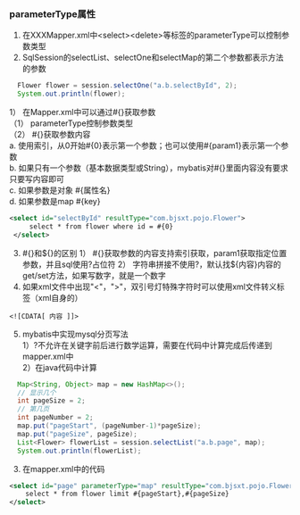 ### parameterType属性
1. 在XXXMapper.xml中&lt;select&gt;&lt;delete&gt;等标签的parameterType可以控制参数类型  
2. SqlSession的selectList、selectOne和selectMap的第二个参数都表示方法的参数  
```java
  Flower flower = session.selectOne("a.b.selectById", 2);
  System.out.println(flower);
```
1） 在Mapper.xml中可以通过#{}获取参数  
  （1） parameterType控制参数类型  
  （2） #{}获取参数内容  
      a. 使用索引，从0开始#{0}表示第一个参数；也可以使用#{param1}表示第一个参数  
      b. 如果只有一个参数（基本数据类型或String），mybatis对#{}里面内容没有要求只要写内容即可  
      c. 如果参数是对象 #{属性名}  
      d. 如果参数是map #{key}  

   ```xml
   <select id="selectById" resultType="com.bjsxt.pojo.Flower">
        select * from flower where id = #{0}
    </select>
   ```
3. #{}和${}的区别  
1） #{}获取参数的内容支持索引获取，param1获取指定位置参数，并且sql使用?占位符  
2） 字符串拼接不使用?，默认找${内容}内容的get/set方法，如果写数字，就是一个数字
4. 如果xml文件中出现"<"，">"，双引号灯特殊字符时可以使用xml文件转义标签（xml自身的）  
```
<![CDATA[ 内容 ]]>
```
5. mybatis中实现mysql分页写法  
1）?不允许在关键字前后进行数学运算，需要在代码中计算完成后传递到mapper.xml中  
2）在java代码中计算
```java
  Map<String, Object> map = new HashMap<>();
  // 显示几个
  int pageSize = 2;
  // 第几页
  int pageNumber = 2;
  map.put("pageStart", (pageNumber-1)*pageSize);
  map.put("pageSize", pageSize);
  List<Flower> flowerList = session.selectList("a.b.page", map);
  System.out.println(flowerList);
```
3) 在mapper.xml中的代码
  ```xml
  <select id="page" parameterType="map" resultType="com.bjsxt.pojo.Flower">
      select * from flower limit #{pageStart},#{pageSize}
  </select>
  ```
